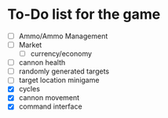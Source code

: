 # To-Do list for the game

- [ ] Ammo/Ammo Management
- [ ] Market
    - [ ] currency/economy
- [ ] cannon health
- [ ] randomly generated targets
- [ ] target location minigame
- [x] cycles
- [x] cannon movement
- [x] command interface
